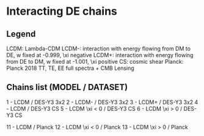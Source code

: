 # Interacting DE chains

## Legend
LCDM: Lambda-CDM
LCDM-: interaction with energy flowing from DM to DE, w fixed at -0.999, \xi negative
LCDM+: interaction with energy flowing from DE to DM, w fixed at -1.001, \xi positive
CS: cosmic shear
Planck: Planck 2018 TT, TE, EE full spectra + CMB Lensing

## Chains list (MODEL / DATASET)
1 - LCDM / DES-Y3 3x2
2 - LCDM- / DES-Y3 3x2
3 - LCDM+ / DES-Y3 3x2
4 - LCDM / DES-Y3 CS
5 - LCDM \xi < 0 / DES-Y3 CS
6 - LCDM \xi > 0 / DES-Y3 CS

11 - LCDM / Planck
12 - LCDM \xi < 0 / Planck
13 - LCDM \xi > 0 / Planck
